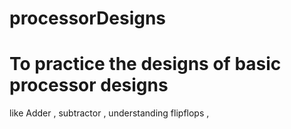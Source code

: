 # processorDesigns
# To practice the designs of basic processor designs 
like Adder  , subtractor , 
understanding flipflops , 